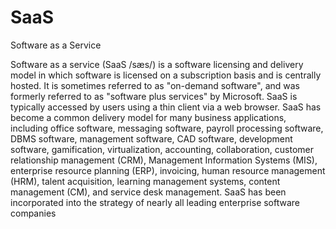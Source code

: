 # SaaS


Software as a Service

Software as a service (SaaS /sæs/) is a software licensing and delivery
model in which software is licensed on a subscription basis and is
centrally hosted. It is sometimes referred to as "on-demand software",
and was formerly referred to as "software plus services" by Microsoft.
SaaS is typically accessed by users using a thin client via a web
browser. SaaS has become a common delivery model for many business
applications, including office software, messaging software, payroll
processing software, DBMS software, management software, CAD software,
development software, gamification, virtualization, accounting,
collaboration, customer relationship management (CRM), Management
Information Systems (MIS), enterprise resource planning (ERP),
invoicing, human resource management (HRM), talent acquisition, learning
management systems, content management (CM), and service desk
management. SaaS has been incorporated into the strategy of nearly all
leading enterprise software companies

